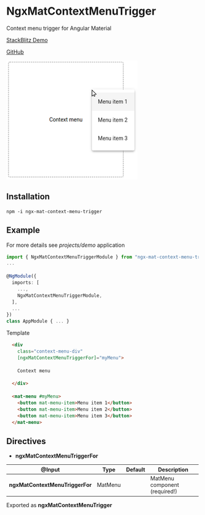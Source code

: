 # NgxMatContextMenuTrigger

Context menu trigger for Angular Material

[StackBlitz Demo](https://stackblitz.com/edit/angular-ivy-5bojir)

[GitHub](https://github.com/w3soto/ngx-mat-context-menu-trigger)

![Screenshot](https://raw.githubusercontent.com/w3soto/ngx-mat-context-menu-trigger/master/screenshot.png "Screenshot")

## Installation
```shell
npm -i ngx-mat-context-menu-trigger
```

## Example

For more details see *projects/demo* application

```typescript
import { NgxMatContextMenuTriggerModule } from "ngx-mat-context-menu-trigger";
...

@NgModule({
  imports: [
    ...,
    NgxMatContextMenuTriggerModule,
  ],
  ...
})
class AppModule { ... }

```

Template 
```html
  <div
    class="context-menu-div"
    [ngxMatContextMenuTriggerFor]="myMenu">
    
    Context menu
    
  </div>

  <mat-menu #myMenu>
    <button mat-menu-item>Menu item 1</button>
    <button mat-menu-item>Menu item 2</button>
    <button mat-menu-item>Menu item 3</button>
  </mat-menu>
```

## Directives 

* **ngxMatContextMenuTriggerFor**

| @Input | Type | Default | Description |
| ------ | ---- | ------- | ----------- |
| **ngxMatContextMenuTriggerFor** | MatMenu | | MatMenu component (required!) |

Exported as **ngxMatContextMenuTrigger**
